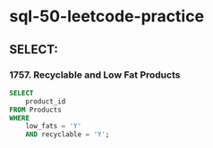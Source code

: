 # sql-50-leetcode-practice
## SELECT:
### 1757. Recyclable and Low Fat Products
```sql
SELECT
    product_id
FROM Products
WHERE
    low_fats = 'Y'
    AND recyclable = 'Y';
```
